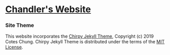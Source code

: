 # [Chandler's Website](https://chandlerthompson.dev)

### Site Theme
This website incorporates the [Chirpy Jekyll Theme](https://github.com/cotes2020/jekyll-theme-chirpy), Copyright (c) 2019 Cotes Chung. Chirpy Jekyll Theme is distributed under the terms of the [MIT License](https://github.com/cotes2020/jekyll-theme-chirpy?tab=MIT-1-ov-file).
